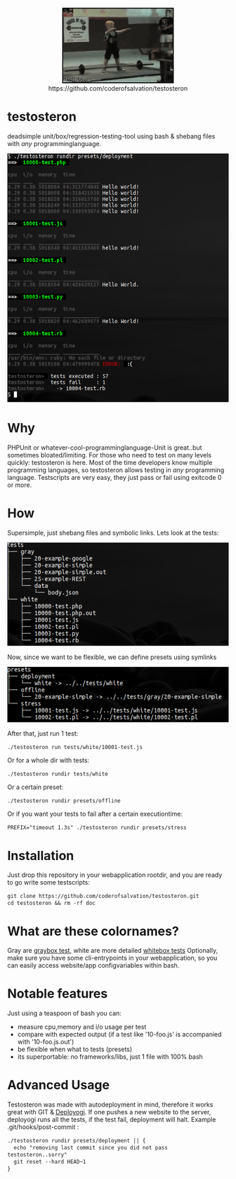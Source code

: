 <p align="center"><img src="doc/testosteron.gif"/><br>
  https://github.com/coderofsalvation/testosteron
</p>

testosteron
===========

deadsimple unit/box/regression-testing-tool using bash & shebang files with *any* programminglanguage.

<p align="center"><img src="doc/testosteron.png"/></p>

Why
===
PHPUnit or whatever-cool-programminglanguage-Unit is great..but sometimes bloated/limiting.
For those who need to test on many levels quickly: testosteron is here.
Most of the time developers know multiple programming languages, so testosteron allows testing in *any* programming language.
Testscripts are very easy, they just pass or fail using exitcode 0 or more.

How
===
Supersimple, just shebang files and symbolic links.
Lets look at the tests:

<img alt="" src="doc/tests.png"/>

Now, since we want to be flexible, we can define presets using symlinks

<img alt="" src="doc/presets.png"/>

After that, just run 1 test:

    ./testosteron run tests/white/10001-test.js 

Or for a whole dir with tests:

    ./testosteron rundir tests/white 

Or a certain preset:

    ./testosteron rundir presets/offline

Or if you want your tests to fail after a certain executiontime:

    PREFIX="timeout 1.3s" ./testosteron rundir presets/stress

Installation
============
Just drop this repository in your webapplication rootdir, and you are ready to go write some testscripts:

    git clone https://github.com/coderofsalvation/testosteron.git
    cd testosteron && rm -rf doc

What are these colornames?
==========================
Gray are [graybox test](http://en.wikipedia.org/wiki/Gray_box_testing), white are more detailed [whitebox tests](http://en.wikipedia.org/wiki/White-box_testing)
Optionally, make sure you have some cli-entrypoints in your webapplication, so you can easily access website/app configvariables within bash.

Notable features
================
Just using a teaspoon of bash you can:

* measure cpu,memory and i/o usage per test 
* compare with expected output (if a test like '10-foo.js' is accompanied with '10-foo.js.out')
* be flexible when what to tests (presets)
* its superportable: no frameworks/libs, just 1 file with 100% bash

Advanced Usage
==============
Testosteron was made with autodeployment in mind, therefore it works great with GIT & [Deployogi](https://github.com/coderofsalvation/deployogi).
If one pushes a new website to the server, deployogi runs all the tests, if the test fail, deployment will halt.
Example .git/hooks/post-commit :

    ./testosteron rundir presets/deployment || {
      echo "removing last commit since you did not pass testosteron..sorry"
      git reset --hard HEAD~1
    }

